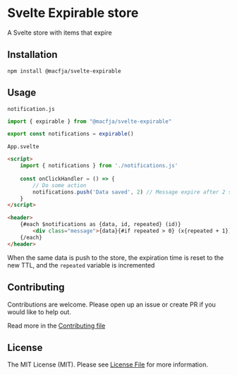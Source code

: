 # Svelte Expirable store

A Svelte store with items that expire

## Installation

```
npm install @macfja/svelte-expirable
```

## Usage

`notification.js`
```javascript
import { expirable } from "@macfja/svelte-expirable"

export const notifications = expirable()
```

`App.svelte`
```html
<script>
    import { notifications } from './notifications.js'
    
    const onClickHandler = () => {
        // Do some action
        notifications.push('Data saved', 2) // Message expire after 2 seconds
    }
</script>

<header>
    {#each $notifications as {data, id, repeated} (id)}
        <div class="message">{data}{#if repeated > 0} (x{repeated + 1}){/if}</div>
    {/each}
</header>
```

When the same data is push to the store, the expiration time is reset to the new TTL, and the `repeated` variable is incremented

## Contributing

Contributions are welcome. Please open up an issue or create PR if you would like to help out.

Read more in the [Contributing file](CONTRIBUTING.md)

## License

The MIT License (MIT). Please see [License File](LICENSE.md) for more information.